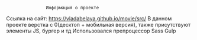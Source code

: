                    Информация о проекте

Ссылка на сайт: https://vladabelaya.github.io/movie/src/
В данном проекте верстка с 0(десктоп + мобильная версия), также присутствуют элементы JS, бургер и тд
Использовался препроцессор Sass
Gulp                   
